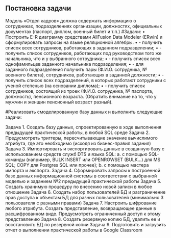 ## Постановка задачи 
Модель «Отдел кадров» должна содержать информацию о сотрудниках, подразделениях организации, должностях, официальных документах (паспорт, диплом, военный билет и т.п.)
#Задачи:
•	Построить E-R диаграмму средствами AllFusion Data Modeler (ERwin) и сформулировать запросы на языке реляционной алгебры.
•	- получить список всех сотрудников, работающих в заданном подразделении;
•	- получить список сотрудников, работающих под руководством того же начальника, что и у выбранного сотрудника;
•	- получить список всех однофамильцев заданного начальника подразделения;
•	- для заданного подразделения получить пары (Ф.И.О. сотрудника, № военного билета), сотрудников, работающих в заданной должности;
•	- получить список всех подразделений, в которых работают сотрудники с ученой степенью (на основании диплома);
•	- получить список сотрудников, состоящий из троек (Ф.И.О. сотрудника, № паспорта, должность), пенсионного возраста. (Обратить внимание на то, что у мужчин и женщин пенсионный возраст разный).

#Реализовать смоделированную базу данных и выполнить следующие задачи:

Задача 1. Создать базу данных, спроектированную в ходе выполнения предыдущей практической работы, в любой SQL среде 
Задача 2. Предусмотреть триггеры, пересчитывающие значение вычислимого атрибута, где это необходимо (исходя из бизнес-правил задания) 
Задача 3. Импортировать и экспортировать данные в созданную базу с использованием средств служб DTS и языка SQL: 
a. с помощью SQL-команды (например, BULK INSERT или OPENROWSET (BULK...) для MS SQL; COPY для Postgres SQL или прочее); 
b. с помощью мастера импорта и экспорта. 
Задача 4. Сформировать запросы к построенной базе данных информационной системы в соответствии с выбранной моделью и заданием №2 предыдущей практической работы 
Задача 5. Создать хранимую процедуру по внесению новой записи в любое отношение 
Задача 6. Создать набор пользователей БД и разграничение прав доступа к объектам БД для разных пользователей (минимально 3 пользователя с разными правами) 
Задача 7. Настроить шифрование любого атрибута. Создать представление, возвращающее данные в расшифрованном виде. Предусмотреть ограниченный доступ к этому представлению 
Задача 8. Создать резервную копию БД, удалить ее и восстановить БД по резервной копии 
Задача 9. Подготовить и загрузить отчет о выполнении практической работы в Google Classroom
